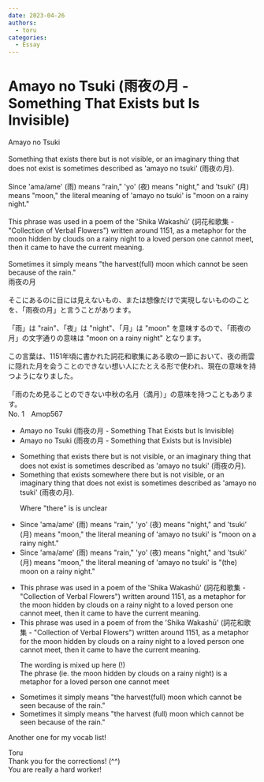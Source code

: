 ```yaml
---
date: 2023-04-26
authors:
  - toru
categories:
  - Essay
---
```


<h1 id="subject_show">Amayo no Tsuki (雨夜の月 - Something That Exists but Is Invisible)</h1>
<div class="date" hidden>Apr 26, 2023 11:31</div>
<div id="post"><div id="body_show_ori">
Amayo no Tsuki<br/><br/>Something that exists there but is not visible, or an imaginary thing that does not exist is sometimes described as 'amayo no tsuki' (雨夜の月).<br/><br/>Since 'ama/ame' (雨) means "rain," 'yo' (夜) means "night," and 'tsuki' (月) means "moon," the literal meaning of 'amayo no tsuki' is "moon on a rainy night."<br/><br/>This phrase was used in a poem of the 'Shika Wakashū' (詞花和歌集 - "Collection of Verbal Flowers") written around 1151, as a metaphor for the moon hidden by clouds on a rainy night to a loved person one cannot meet, then it came to have the current meaning.<br/><br/>Sometimes it simply means "the harvest(full) moon which cannot be seen because of the rain."
</div></div>

<!-- more -->

<div id="post_ja"><div id="body_show_mo">
雨夜の月<br/><br/>そこにあるのに目には見えないもの、または想像だけで実現しないもののことを、「雨夜の月」と言うことがあります。<br/><br/>「雨」は "rain"、「夜」は "night"、「月」は "moon" を意味するので、「雨夜の月」の文字通りの意味は "moon on a rainy night" となります。<br/><br/>この言葉は、1151年頃に書かれた詞花和歌集にある歌の一節において、夜の雨雲に隠れた月を会うことのできない想い人にたとえる形で使われ、現在の意味を持つようになりました。<br/><br/>「雨のため見ることのできない中秋の名月（満月）」の意味を持つこともあります。
</div></div>
<div id="block"><div class="first_name"> No. 1　<span class="just_name">Amop567</span></div><div id="block2">
<ul class="correction_field">
<li class="incorrect">Amayo no Tsuki (雨夜の月 - Something That Exists but Is Invisible)</li>
<li class="corrected correct">
Amayo no Tsuki (雨夜の月 - Something <span class="f_blue">t</span>hat Exists but <span class="f_blue">i</span>s Invisible)
</li>
</ul>
<ul class="correction_field">
<li class="incorrect">Something that exists there but is not visible, or an imaginary thing that does not exist is sometimes described as 'amayo no tsuki' (雨夜の月).</li>
<li class="corrected correct">
Something that exists <span class="f_blue">somewhere</span> <span class="sline"><span class="f_red">there</span></span> but is not visible, or an imaginary thing that does not exist is sometimes described as 'amayo no tsuki' (雨夜の月).
<p class="correction_comment">Where "there" is is unclear</p>
</li>
</ul>
<ul class="correction_field">
<li class="incorrect">Since 'ama/ame' (雨) means "rain," 'yo' (夜) means "night," and 'tsuki' (月) means "moon," the literal meaning of 'amayo no tsuki' is "moon on a rainy night."</li>
<li class="corrected correct">
Since 'ama/ame' (雨) means "rain," 'yo' (夜) means "night," and 'tsuki' (月) means "moon," the literal meaning of 'amayo no tsuki' is "<span class="f_blue">(the)</span> moon on a rainy night."
</li>
</ul>
<ul class="correction_field">
<li class="incorrect">This phrase was used in a poem of the 'Shika Wakashū' (詞花和歌集 - "Collection of Verbal Flowers") written around 1151, as a metaphor for the moon hidden by clouds on a rainy night to a loved person one cannot meet, then it came to have the current meaning.</li>
<li class="corrected correct">
This phrase was used in a poem <span class="sline"><span class="f_red">of</span></span> <span class="f_blue">from</span> the 'Shika Wakashū' (詞花和歌集 - "Collection of Verbal Flowers") written around 1151, as a metaphor for<span class="sline"><span class="f_red"> the moon hidden by clouds on a rainy night to</span></span> a loved person one cannot meet, then it came to have the current meaning.
<p class="correction_comment">The wording is mixed up here (!)<br/>The phrase (ie. the moon hidden by clouds on a rainy night) is a metaphor for a loved person one cannot meet</p>
</li>
</ul>
<ul class="correction_field">
<li class="incorrect">Sometimes it simply means "the harvest(full) moon which cannot be seen because of the rain."</li>
<li class="corrected correct">
Sometimes it simply means "the harvest (full) moon which cannot be seen because of the rain."
</li>
</ul>
<p class="comment_small">
 Another one for my vocab list!
</p>

</div><div class="name"><span class="just_name">Toru</span><br>
Thank you for the corrections! (^^)<br/>You are really a hard worker!
</div>
</div>
